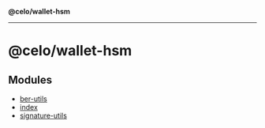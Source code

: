 **@celo/wallet-hsm**

***

# @celo/wallet-hsm

## Modules

- [ber-utils](ber-utils/README.md)
- [index](index/README.md)
- [signature-utils](signature-utils/README.md)
